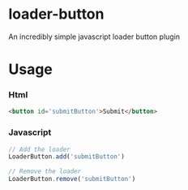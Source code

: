 # loader-button
An incredibly simple javascript loader button plugin

# Usage

### Html
```html
<button id='submitButton'>Submit</button>
```

### Javascript
```javascript
// Add the loader
LoaderButton.add('submitButton')

// Remove the loader
LoaderButton.remove('submitButton')
```
